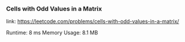 ### Cells with Odd Values in a Matrix

link: https://leetcode.com/problems/cells-with-odd-values-in-a-matrix/

Runtime: 8 ms
Memory Usage: 8.1 MB